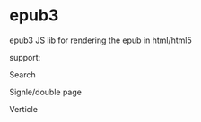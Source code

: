 # epub3

epub3 JS lib for rendering the epub in html/html5

support:

Search

Signle/double page

Verticle


